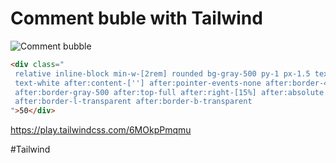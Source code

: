 # Comment buble with Tailwind

![Comment bubble](Tailwind/comment-bubble.png)

```html
<div class="
 relative inline-block min-w-[2rem] rounded bg-gray-500 py-1 px-1.5 text-center 
 text-white after:content-[''] after:pointer-events-none after:border-4 
 after:border-gray-500 after:top-full after:right-[15%] after:absolute after:z-50 
 after:border-l-transparent after:border-b-transparent
">50</div>
```

https://play.tailwindcss.com/6MOkpPmqmu

#Tailwind